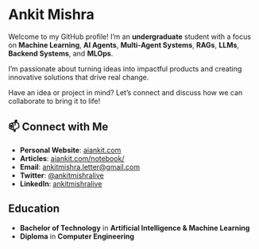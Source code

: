 # Ankit Mishra

Welcome to my GitHub profile! I’m an **undergraduate** student with a focus on **Machine Learning**, **AI Agents**, **Multi-Agent Systems**, **RAGs**, **LLMs**, **Backend Systems**, and **MLOps**.  

I’m passionate about turning ideas into impactful products and creating innovative solutions that drive real change.



Have an idea or project in mind? Let’s connect and discuss how we can collaborate to bring it to life!

## 📫 Connect with Me

- **Personal Website**: [aiankit.com](https://aiankit.com/)
- **Articles**: [aiankit.com/notebook/](https://aiankit.com/notebook/)
- **Email**: [ankitmishra.letter@gmail.com](mailto:ankitmishra.letter@gmail.com)
- **Twitter**: [@ankitmishralive](https://twitter.com/ankitmishralive/)
- **LinkedIn**: [ankitmishralive](https://www.linkedin.com/in/ankitmishralive/)

## Education
- **Bachelor of Technology** in **Artificial Intelligence & Machine Learning**
- **Diploma** in **Computer Engineering**


